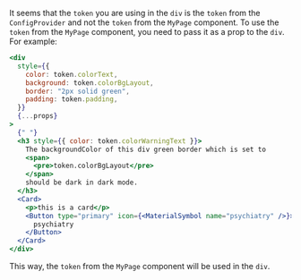 It seems that the `token` you are using in the `div` is the `token` from the `ConfigProvider` and not the `token` from the `MyPage` component. To use the `token` from the `MyPage` component, you need to pass it as a prop to the `div`. For example:

```jsx
<div
  style={{
    color: token.colorText,
    background: token.colorBgLayout,
    border: "2px solid green",
    padding: token.padding,
  }}
  {...props}
>
  {" "}
  <h3 style={{ color: token.colorWarningText }}>
    The backgroundColor of this div green border which is set to
    <span>
      <pre>token.colorBgLayout</pre>
    </span>
    should be dark in dark mode.
  </h3>
  <Card>
    <p>this is a card</p>
    <Button type="primary" icon={<MaterialSymbol name="psychiatry" />}>
      psychiatry
    </Button>
  </Card>
</div>
```

This way, the `token` from the `MyPage` component will be used in the `div`.
